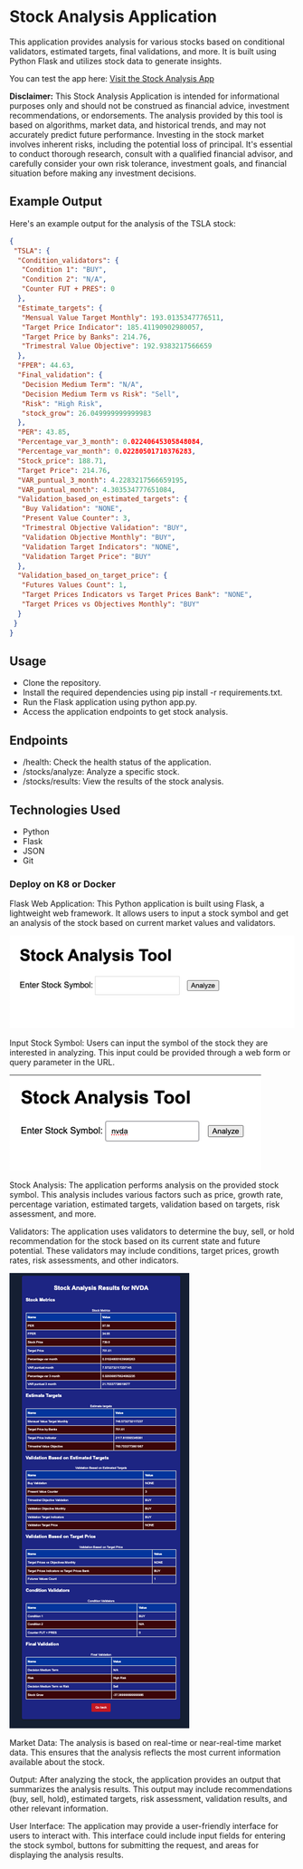 # Stock Analysis Application

This application provides analysis for various stocks based on conditional validators, estimated targets, final validations, and more. It is built using Python Flask and utilizes stock data to generate insights.

You can test the app here: [Visit the Stock Analysis App](https://fintech.ibrain.dev)

**Disclaimer:** This Stock Analysis Application is intended for informational purposes only and should not be construed as financial advice, investment recommendations, or endorsements. The analysis provided by this tool is based on algorithms, market data, and historical trends, and may not accurately predict future performance. Investing in the stock market involves inherent risks, including the potential loss of principal. It's essential to conduct thorough research, consult with a qualified financial advisor, and carefully consider your own risk tolerance, investment goals, and financial situation before making any investment decisions.

## Example Output

Here's an example output for the analysis of the TSLA stock:

```json
{
 "TSLA": {
  "Condition_validators": {
   "Condition 1": "BUY",
   "Condition 2": "N/A",
   "Counter FUT + PRES": 0
  },
  "Estimate_targets": {
   "Mensual Value Target Monthly": 193.0135347776511,
   "Target Price Indicator": 185.41190902980057,
   "Target Price by Banks": 214.76,
   "Trimestral Value Objective": 192.9383217566659
  },
  "FPER": 44.63,
  "Final_validation": {
   "Decision Medium Term": "N/A",
   "Decision Medium Term vs Risk": "Sell",
   "Risk": "High Risk",
   "stock_grow": 26.049999999999983
  },
  "PER": 43.85,
  "Percentage_var_3_month": 0.02240645305848084,
  "Percentage_var_month": 0.02280501710376283,
  "Stock_price": 188.71,
  "Target Price": 214.76,
  "VAR_puntual_3_month": 4.2283217566659195,
  "VAR_puntual_month": 4.303534777651084,
  "Validation_based_on_estimated_targets": {
   "Buy Validation": "NONE",
   "Present Value Counter": 3,
   "Trimestral Objective Validation": "BUY",
   "Validation Objective Monthly": "BUY",
   "Validation Target Indicators": "NONE",
   "Validation Target Price": "BUY"
  },
  "Validation_based_on_target_price": {
   "Futures Values Count": 1,
   "Target Prices Indicators vs Target Prices Bank": "NONE",
   "Target Prices vs Objectives Monthly": "BUY"
  }
 }
}
```

## Usage

- Clone the repository.
- Install the required dependencies using pip install -r requirements.txt.
- Run the Flask application using python app.py.
- Access the application endpoints to get stock analysis.

## Endpoints

- /health: Check the health status of the application.
- /stocks/analyze: Analyze a specific stock.
- /stocks/results: View the results of the stock analysis.

## Technologies Used

- Python
- Flask
- JSON
- Git

### Deploy on K8 or Docker

Flask Web Application: This Python application is built using Flask, a lightweight web framework. It allows users to input a stock symbol and get an analysis of the stock based on current market values and validators.

![website](assest/index.png)

Input Stock Symbol: Users can input the symbol of the stock they are interested in analyzing. This input could be provided through a web form or query parameter in the URL.

![website](assest/index_2.png)

Stock Analysis: The application performs analysis on the provided stock symbol. This analysis includes various factors such as price, growth rate, percentage variation, estimated targets, validation based on targets, risk assessment, and more.

Validators: The application uses validators to determine the buy, sell, or hold recommendation for the stock based on its current state and future potential. These validators may include conditions, target prices, growth rates, risk assessments, and other indicators.

![website](assest/results.png)

Market Data: The analysis is based on real-time or near-real-time market data. This ensures that the analysis reflects the most current information available about the stock.

Output: After analyzing the stock, the application provides an output that summarizes the analysis results. This output may include recommendations (buy, sell, hold), estimated targets, risk assessment, validation results, and other relevant information.

User Interface: The application may provide a user-friendly interface for users to interact with. This interface could include input fields for entering the stock symbol, buttons for submitting the request, and areas for displaying the analysis results.
